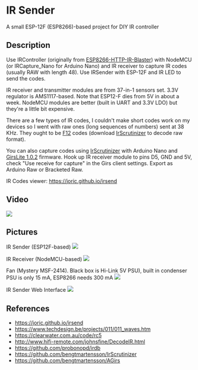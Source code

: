 # IR Sender

A small ESP-12F (ESP8266)-based project for DIY IR controller

## Description

Use IRController
(originally from [ESP8266-HTTP-IR-Blaster](https://github.com/mdhiggins/ESP8266-HTTP-IR-Blaster))
with NodeMCU (or IRCapture_Nano for Arduino Nano) and IR receiver to capture IR codes (usually RAW with length 48).
Use IRSender with ESP-12F and IR LED to send the codes.

IR receiver and transmitter modules are from 37-in-1 sensors set. 3.3V regulator is AMS1117-based.
Note that ESP12-F dies from 5V in about a week. NodeMCU modules are better (built in UART and 3.3V LDO) but they're a little bit expensive.

There are a few types of IR codes, I couldn't make short codes work on my devices so I went with raw ones (long sequences of numbers) sent at 38 KHz.
They ought to be [F12](http://www.hifi-remote.com/johnsfine/DecodeIR.html#F12) codes (download [IrScrutinizer](https://github.com/bengtmartensson/IrScrutinizer/releases/) to decode raw format).

You can also capture codes using [IrScrutinizer](https://github.com/bengtmartensson/IrScrutinizer/releases) with Arduino Nano
and [GirsLite 1.0.2](https://github.com/bengtmartensson/AGirs/releases)
firmware. Hook up IR receiver module to pins D5, GND and 5V, check "Use receive for capture" in the Girs client settings.
Export as Arduino Raw or Bracketed Raw.

IR Codes viewer: https://joric.github.io/irsend

## Video

[![](http://img.youtube.com/vi/UZf-yPra764/maxresdefault.jpg)](https://youtu.be/UZf-yPra764)

## Pictures

IR Sender (ESP12F-based)
![](https://i.imgur.com/cuKyaiH.jpg)

IR Receiver (NodeMCU-based)
![](https://i.imgur.com/2mgzBxz.jpg)

Fan (Mystery MSF-2414). Black box is Hi-Link 5V PSU), built in condenser PSU is only 15 mA, ESP8266 needs 300 mA
![](https://i.imgur.com/v785Rjy.jpg)

IR Sender Web Interface
![](https://i.imgur.com/6EhBSfD.jpg)

## References

* https://joric.github.io/irsend
* https://www.techdesign.be/projects/011/011_waves.htm
* https://clearwater.com.au/code/rc5
* http://www.hifi-remote.com/johnsfine/DecodeIR.html
* https://github.com/probonopd/irdb
* https://github.com/bengtmartensson/IrScrutinizer
* https://github.com/bengtmartensson/AGirs
